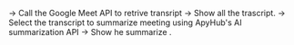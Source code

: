  -> Call the Google Meet API to retrive transript
 -> Show all the trascript.
 -> Select the transcript to summarize meeting using ApyHub's AI summarization API
 -> Show he summarize .
